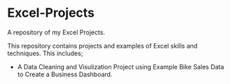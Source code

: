 # Excel-Projects

A repository of my Excel Projects. 

This repository contains projects and examples of Excel skills and techniques. This includes;

* A Data Cleaning and Visulization Project using Example Bike Sales Data to Create a Business Dashboard.


